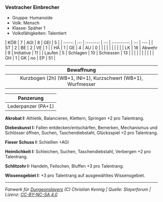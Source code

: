 ### Vestracher Einbrecher

- Gruppe: Humanoide
- Volk: Mensch
- Klasse: Späher 1
- Volksfähigkeiten: Talentiert

|  KÖR   |  7  |   AGI    |  8  |    GEI     |  5  |
| :----: | :-: | :------: | :-: | :--------: | :-: | --- |
|   ST   |  2  |    BE    |  2  |     VE     |  1  |
|   HÄ   |  1  |    GE    |  4  |     AU     |  0  |
|        |     |          |     |            |     |     |
|   LK   | 18  |  Abwehr  |  9  | Initiative | 11  |
| Laufen |  5  | Schlagen | 10  | Schiessen  | 13  |
|        |     |          |     |            |     |     |
|   GH   |  1  |    GK    | no  |     EP     | 51  |

|                          Bewaffnung                          |
| :----------------------------------------------------------: |
| Kurzbogen (2h) (WB+1, INI+1), Kurzschwert (WB+1), Wurfmesser |

|     Panzerung      |
| :----------------: |
| Lederpanzer (PA+1) |

**Akrobat I:** Athletik, Balancieren, Klettern, Springen +2 pro Talentrang.

**Diebeskunst I:** Fallen entdecken/entschärfen, Bemerken, Mechanismus und Schlösser öffnen, Suchen, Taschendiebstahl, Glücksspiel +2 pro Talentrang.

**Fieser Schuss I:** Schießen +AGI

**Heimlichkeit I:** Schleichen, Suchen, Taschendiebstahl, Verbergen +2 pro Talentrang.

**Schlitzohr I:** Handeln, Feilschen, Bluffen +3 pro Talentrang.

**Wissensgebiet I:** +3 pro Talentrang auf ausgewähltes Wissensgebiet.

---

_Fanwerk für [Dungeonslayers](https://www.dungeonslayers.net/) (C) Christian Kennig | Quelle: Slayerforum | Lizenz: [CC-BY-NC-SA 4.0](https://creativecommons.org/licenses/by-nc-sa/4.0/deed.de)_
